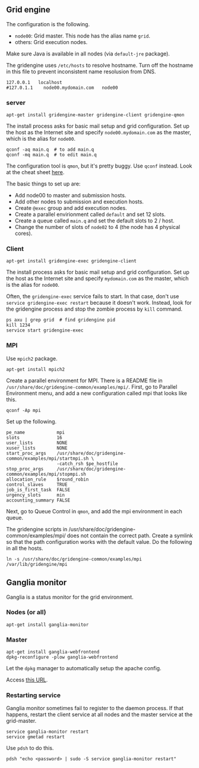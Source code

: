 Grid engine
-----------

The configuration is the following.

 * `node00`: Grid master. This node has the alias name `grid`.
 * others: Grid execution nodes.

Make sure Java is available in all nodes (via `default-jre` package).

The gridengine uses `/etc/hosts` to resolve hostname. Turn off the hostname
in this file to prevent inconsistent name resolusion from DNS.

    127.0.0.1   localhost
    #127.0.1.1    node00.mydomain.com   node00

### server

    apt-get install gridengine-master gridengine-client gridengine-qmon

The install process asks for basic mail setup and grid configuration.
Set up the host as the Internet site and specify `node00.mydomain.com`
as the master, which is the alias for `node00`.

    qconf -aq main.q  # to add main.q
    qconf -mq main.q  # to edit main.q

The configuration tool is `qmon`, but it's pretty buggy. Use `qconf` instead.
Look at the cheat sheet
[here](https://confluence.rcs.griffith.edu.au/display/v20zCluster/SGE+cheat+sheet).

The basic things to set up are:

 * Add node00 to master and submission hosts.
 * Add other nodes to submission and execution hosts.
 * Create `@exec` group and add execution nodes.
 * Create a parallel envirionment called `default` and set 12 slots.
 * Create a queue called `main.q` and set the default slots to 2 / host.
 * Change the number of slots of `node02` to 4 (the node has 4 physical cores).

### Client

    apt-get install gridengine-exec gridengine-client

The install process asks for basic mail setup and grid configuration.
Set up the host as the Internet site and specify `mydomain.com`
as the master, which is the alias for `node00`.

Often, the `gridengine-exec` service fails to start. In that case, don't use
`service gridengine-exec restart` because it doesn't work. Instead, look for
the gridengine process and stop the zombie process by `kill` command.

    ps axu | grep grid  # find gridengine pid
    kill 1234
    service start gridengine-exec

### MPI

Use `mpich2` package.

    apt-get install mpich2

Create a parallel environment for MPI. There is a README file in
`/usr/share/doc/gridengine-common/examples/mpi/`. First, go to Parallel
Environment menu, and add a new configuration called mpi that looks like this.

    qconf -Ap mpi

Set up the following.

    pe_name            mpi
    slots              16
    user_lists         NONE
    xuser_lists        NONE
    start_proc_args    /usr/share/doc/gridengine-common/examples/mpi/startmpi.sh \
                       -catch_rsh $pe_hostfile
    stop_proc_args     /usr/share/doc/gridengine-common/examples/mpi/stopmpi.sh
    allocation_rule    $round_robin
    control_slaves     TRUE
    job_is_first_task  FALSE
    urgency_slots      min
    accounting_summary FALSE

Next, go to Queue Control in `qmon`, and add the mpi environment in each queue.


The gridengine scripts in /usr/share/doc/gridengine-common/examples/mpi/ does
not contain the correct path. Create a symlink so that the path configuration
works with the default value. Do the following in all the hosts.

    ln -s /usr/share/doc/gridengine-common/examples/mpi /var/lib/gridengine/mpi


Ganglia monitor
---------------

Ganglia is a status monitor for the grid environment.

### Nodes (or all)

    apt-get install ganglia-monitor

### Master

    apt-get install ganglia-webfrontend
    dpkg-reconfigure -plow ganglia-webfrontend

Let the `dpkg` manager to automatically setup the apache config.

Access [this URL](http://node00.mydomain.com/ganglia).

### Restarting service

Ganglia monitor sometimes fail to register to the daemon process. If that
happens, restart the client service at all nodes and the master service at
the grid-master.

    service ganglia-monitor restart
    service gmetad restart

Use `pdsh` to do this.

    pdsh "echo <password> | sudo -S service ganglia-monitor restart"
